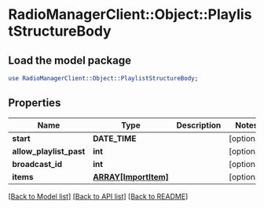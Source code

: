 # RadioManagerClient::Object::PlaylistStructureBody

## Load the model package
```perl
use RadioManagerClient::Object::PlaylistStructureBody;
```

## Properties
Name | Type | Description | Notes
------------ | ------------- | ------------- | -------------
**start** | **DATE_TIME** |  | [optional] 
**allow_playlist_past** | **int** |  | [optional] 
**broadcast_id** | **int** |  | [optional] 
**items** | [**ARRAY[ImportItem]**](ImportItem.md) |  | [optional] 

[[Back to Model list]](../README.md#documentation-for-models) [[Back to API list]](../README.md#documentation-for-api-endpoints) [[Back to README]](../README.md)


